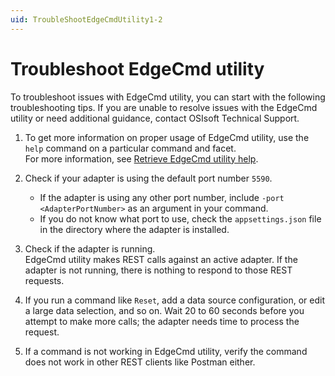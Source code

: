 ```yaml
---
uid: TroubleShootEdgeCmdUtility1-2
---
```


# Troubleshoot EdgeCmd utility

To troubleshoot issues with EdgeCmd utility, you can start with the following troubleshooting tips. If you are unable to resolve issues with the EdgeCmd utility or need additional guidance, contact OSIsoft Technical Support.

1. To get more information on proper usage of EdgeCmd utility, use the `help` command on a particular command and facet.<br>For more information, see [Retrieve EdgeCmd utility help](xref:RetrieveEdgeCmdUtilityHelp).
2. Check if your adapter is using the default port number `5590`.

    - If the adapter is using any other port number, include `-port <AdapterPortNumber>` as an argument in your command.
    - If you do not know what port to use, check the `appsettings.json` file in the directory where the adapter is installed. 

3. Check if the adapter is running.<br>EdgeCmd utility makes REST calls against an active adapter. If the adapter is not running, there is nothing to respond to those REST requests.
4. If you run a command like `Reset`, add a data source configuration, or edit a large data selection, and so on. Wait 20 to 60 seconds before you attempt to make more calls; the adapter needs time to process the request.
5. If a command is not working in EdgeCmd utility, verify the command does not work in other REST clients like Postman either.
